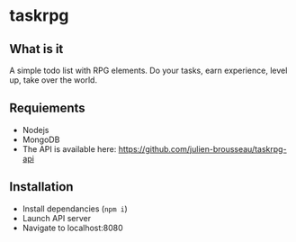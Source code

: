 # taskrpg
## What is it
A simple todo list with RPG elements.
Do your tasks, earn experience, level up, take over the world.
## Requiements
- Nodejs
- MongoDB
- The API is available here: https://github.com/julien-brousseau/taskrpg-api
## Installation
 - Install dependancies (`npm i`)
 - Launch API server
 - Navigate to localhost:8080